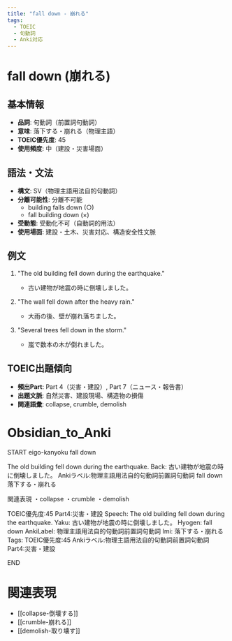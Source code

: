 ```yaml
---
title: "fall down - 崩れる"
tags:
  - TOEIC
  - 句動詞
  - Anki対応
---
```


# fall down (崩れる)

## 基本情報
- **品詞**: 句動詞（前置詞句動詞）
- **意味**: 落下する・崩れる（物理主語）
- **TOEIC優先度**: 45
- **使用頻度**: 中（建設・災害場面）

## 語法・文法
- **構文**: SV（物理主語用法自的句動詞）
- **分離可能性**: 分離不可能
  - building falls down (○)
  - fall building down (×)
- **受動態**: 受動化不可（自動詞的用法）
- **使用場面**: 建設・土木、災害対応、構造安全性文脈

## 例文
1. "The old building fell down during the earthquake."
   - 古い建物が地震の時に倒壊しました。

2. "The wall fell down after the heavy rain."
   - 大雨の後、壁が崩れ落ちました。

3. "Several trees fell down in the storm."
   - 嵐で数本の木が倒れました。

## TOEIC出題傾向
- **頻出Part**: Part 4（災害・建設）, Part 7（ニュース・報告書）
- **出題文脈**: 自然災害、建設現場、構造物の損傷
- **関連語彙**: collapse, crumble, demolish

# Obsidian_to_Anki
START
eigo-kanyoku
fall down

The old building fell down during the earthquake.
Back: 
古い建物が地震の時に倒壊しました。
Ankiラベル:物理主語用法自的句動詞前置詞句動詞
fall down
落下する・崩れる

関連表現
・collapse
・crumble
・demolish

TOEIC優先度:45
Part4:災害・建設
Speech: The old building fell down during the earthquake.
Yaku: 古い建物が地震の時に倒壊しました。
Hyogen: fall down
AnkiLabel: 物理主語用法自的句動詞前置詞句動詞
Imi: 落下する・崩れる
Tags: TOEIC優先度:45 Ankiラベル:物理主語用法自的句動詞前置詞句動詞 Part4:災害・建設
<!--ID: 1754246255390-->
END

# 関連表現
- [[collapse-倒壊する]]
- [[crumble-崩れる]]
- [[demolish-取り壊す]]